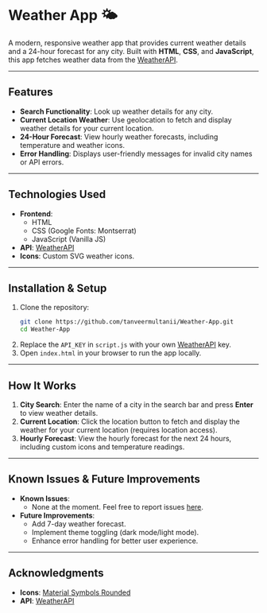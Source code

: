 # Weather App 🌤️

A modern, responsive weather app that provides current weather details and a 24-hour forecast for any city. Built with **HTML**, **CSS**, and **JavaScript**, this app fetches weather data from the [WeatherAPI](https://www.weatherapi.com/).

---

## Features
- **Search Functionality**: Look up weather details for any city.
- **Current Location Weather**: Use geolocation to fetch and display weather details for your current location.
- **24-Hour Forecast**: View hourly weather forecasts, including temperature and weather icons.
- **Error Handling**: Displays user-friendly messages for invalid city names or API errors.

---

## Technologies Used
- **Frontend**: 
  - HTML
  - CSS (Google Fonts: Montserrat)
  - JavaScript (Vanilla JS)
- **API**: [WeatherAPI](https://www.weatherapi.com/)
- **Icons**: Custom SVG weather icons.

---

## Installation & Setup
1. Clone the repository:
    ```bash
    git clone https://github.com/tanveermultanii/Weather-App.git
    cd Weather-App
    ```
2. Replace the `API_KEY` in `script.js` with your own [WeatherAPI](https://www.weatherapi.com/) key.
3. Open `index.html` in your browser to run the app locally.

---

## How It Works
1. **City Search**: Enter the name of a city in the search bar and press **Enter** to view weather details.
2. **Current Location**: Click the location button to fetch and display the weather for your current location (requires location access).
3. **Hourly Forecast**: View the hourly forecast for the next 24 hours, including custom icons and temperature readings.

---

## Known Issues & Future Improvements
- **Known Issues**:
  - None at the moment. Feel free to report issues [here](https://github.com/your-username/weather-app/issues).
- **Future Improvements**:
  - Add 7-day weather forecast.
  - Implement theme toggling (dark mode/light mode).
  - Enhance error handling for better user experience.

---

## Acknowledgments
- **Icons**: [Material Symbols Rounded](https://fonts.google.com/icons)
- **API**: [WeatherAPI](https://www.weatherapi.com/)
